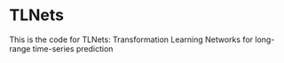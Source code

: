 # TLNets
This is the code for TLNets: Transformation Learning Networks for long-range time-series prediction
